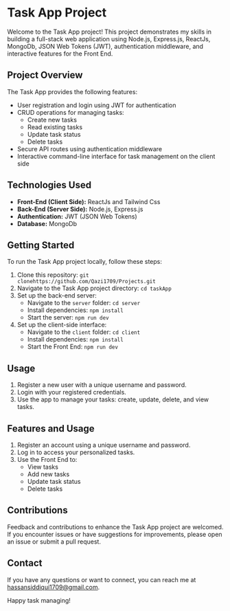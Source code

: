 # Task App Project

Welcome to the Task App project! This project demonstrates my skills in building a full-stack web application using Node.js, Express.js, ReactJs, MongoDb, JSON Web Tokens (JWT), authentication middleware, and interactive features for the Front End.

## Project Overview

The Task App provides the following features:

- User registration and login using JWT for authentication
- CRUD operations for managing tasks:
  - Create new tasks
  - Read existing tasks
  - Update task status
  - Delete tasks
- Secure API routes using authentication middleware
- Interactive command-line interface for task management on the client side

## Technologies Used

- **Front-End (Client Side):** ReactJs and Tailwind Css
- **Back-End (Server Side):** Node.js, Express.js
- **Authentication:** JWT (JSON Web Tokens)
- **Database:** MongoDb

## Getting Started

To run the Task App project locally, follow these steps:

1. Clone this repository: `git clonehttps://github.com/Qazi1709/Projects.git`
2. Navigate to the Task App project directory: `cd taskApp`
3. Set up the back-end server:
   - Navigate to the `server` folder: `cd server`
   - Install dependencies: `npm install`
   - Start the server: `npm run dev`
4. Set up the client-side interface:
   - Navigate to the `client` folder: `cd client`
   - Install dependencies: `npm install`
   - Start the Front End: `npm run dev`
## Usage

1. Register a new user with a unique username and password.
2. Login with your registered credentials.
3. Use the app to manage your tasks: create, update, delete, and view tasks.
## Features and Usage

1. Register an account using a unique username and password.
2. Log in to access your personalized tasks.
3. Use the Front End to:
   - View tasks
   - Add new tasks
   - Update task status
   - Delete tasks

## Contributions

Feedback and contributions to enhance the Task App project are welcomed. If you encounter issues or have suggestions for improvements, please open an issue or submit a pull request.

## Contact

If you have any questions or want to connect, you can reach me at [hassansiddiqui1709@gmail.com](mailto:hassansiddiqui1709@gmail.com).

Happy task managing!
